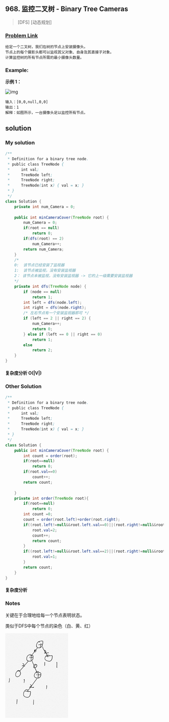 ## 968. 监控二叉树 - Binary Tree Cameras

> [DFS] [动态规划]

### [Problem Link](https://leetcode-cn.com/problems/binary-tree-cameras)
	给定一个二叉树，我们在树的节点上安装摄像头。
	节点上的每个摄影头都可以监视其父对象、自身及其直接子对象。
	计算监控树的所有节点所需的最小摄像头数量。

### Example:

**示例 1：**

![img](https://assets.leetcode-cn.com/aliyun-lc-upload/uploads/2018/12/29/bst_cameras_01.png)

```
输入：[0,0,null,0,0]
输出：1
解释：如图所示，一台摄像头足以监控所有节点。
```

## solution
### My solution
```java
/**
 * Definition for a binary tree node.
 * public class TreeNode {
 *     int val;
 *     TreeNode left;
 *     TreeNode right;
 *     TreeNode(int x) { val = x; }
 * }
 */
class Solution {
    private int num_Camera = 0;

    public int minCameraCover(TreeNode root) {
        num_Camera = 0;
        if(root == null)
            return 0;
        if(dfs(root) == 2)
            num_Camera++;
        return num_Camera;
    }
    /*
    0:  该节点已经安装了监视器
    1:  该节点被监视，没有安装监视器
    2： 该节点未被监视，没有安装监视器 -> 它的上一级需要安装监视器
    */
    private int dfs(TreeNode node) {
        if (node == null)
            return 1; 
        int left = dfs(node.left);
        int right = dfs(node.right);
        /* 左右节点有一个安装监视器即可 */
        if (left == 2 || right == 2) {
            num_Camera++;
            return 0;
        } else if (left == 0 || right == 0)           
            return 1;
        else 
            return 2;
    }
}
```
#### 复杂度分析 O(|V|)

### Other Solution
```java
/**
 * Definition for a binary tree node.
 * public class TreeNode {
 *     int val;
 *     TreeNode left;
 *     TreeNode right;
 *     TreeNode(int x) { val = x; }
 * }
 */
class Solution {
    public int minCameraCover(TreeNode root) {
        int count = order(root);
        if(root==null)
            return 0;
        if(root.val==0)
            count++;
        return count;
        
    }
    private int order(TreeNode root){
        if(root==null)
            return 0;
        int count =0;
        count = order(root.left)+order(root.right);
        if((root.left!=null&&root.left.val==0)||(root.right!=null&&root.right.val==0)){
            root.val=2;
            count++;
            return count;
        }
        if((root.left!=null&&root.left.val==2)||(root.right!=null&&root.right.val==2)){
            root.val=1;
        }
        return count;
    }
}
```
#### 复杂度分析



### Notes

关键在于合理地给每一个节点表明状态。

类似于DFS中每个节点的染色（白、黄、红）



<img src="../pics/968-1.png" width="200px" />
